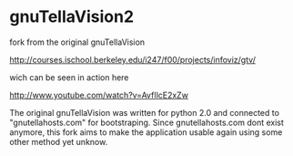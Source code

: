 gnuTellaVision2
===============

fork from the original gnuTellaVision

http://courses.ischool.berkeley.edu/i247/f00/projects/infoviz/gtv/

wich can be seen in action here

http://www.youtube.com/watch?v=AvfIlcE2xZw

The original gnuTellaVision was written for python 2.0 and connected to "gnutellahosts.com" for bootstraping. Since gnutellahosts.com dont exist anymore, this fork aims to make the application usable again using some other method yet unknow.
